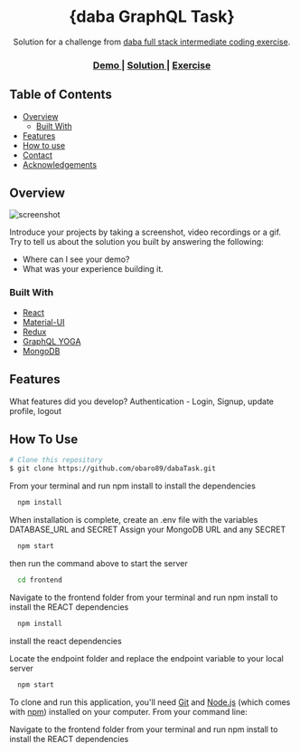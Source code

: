 <!-- Please update value in the {}  -->

<h1 align="center">{daba GraphQL Task}</h1>

<div align="center">
   Solution for a challenge from  <a href="https://investondaba.notion.site/Fullstack-Intermediate-Test-2-c911eab2a18446d4a87eb5ca938f13ad" target="_blank">daba full stack intermediate coding exercise</a>.
</div>

<div align="center">
  <h3>
    <a href="https://daba-task.vercel.app/">
      Demo
    </a>
    <span> | </span>
    <a href="https://github.com/obaro89/dabaTask">
      Solution
    </a>
    <span> | </span>
    <a href="https://investondaba.notion.site/Fullstack-Intermediate-Test-2-c911eab2a18446d4a87eb5ca938f13ad">
      Exercise
    </a>
  </h3>
</div>

<!-- TABLE OF CONTENTS -->

## Table of Contents

- [Overview](#overview)
  - [Built With](#built-with)
- [Features](#features)
- [How to use](#how-to-use)
- [Contact](#contact)
- [Acknowledgements](#acknowledgements)

<!-- OVERVIEW -->

## Overview

![screenshot](https://user-images.githubusercontent.com/16707738/92399059-5716eb00-f132-11ea-8b14-bcacdc8ec97b.png)

Introduce your projects by taking a screenshot, video recordings or a gif. Try to tell us about the solution you built by answering the following:

- Where can I see your demo?
- What was your experience building it.

### Built With

<!-- This section should list any major frameworks that you built your project using. Here are a few examples.-->

- [React](https://reactjs.org/)
- [Material-UI](https://mui.com/)
- [Redux](https://redux.js.org/)
- [GraphQL YOGA](https://www.graphql-yoga.com/)
- [MongoDB](https://www.mongodb.com/)

## Features

<!-- List the features of your application or follow the template. Don't share the figma file here :) -->

What features did you develop?
Authentication - Login, Signup, update profile, logout

## How To Use

<!-- Example: -->

```bash
# Clone this repository
$ git clone https://github.com/obaro89/dabaTask.git

```

From your terminal and run npm install to install the dependencies

```bash
  npm install
```

When installation is complete, create an .env file with the variables DATABASE_URL and SECRET
Assign your MongoDB URL and any SECRET

```bash
  npm start
```

then run the command above to start the server

```bash
  cd frontend
```

Navigate to the frontend folder from your terminal and run npm install to install the REACT dependencies

```bash
  npm install
```

install the react dependencies

Locate the endpoint folder and replace the endpoint variable to your local server

```bash
  npm start
```

To clone and run this application, you'll need [Git](https://git-scm.com) and [Node.js](https://nodejs.org/en/download/) (which comes with [npm](http://npmjs.com)) installed on your computer. From your command line:

Navigate to the frontend folder from your terminal and run npm install to install the REACT dependencies
